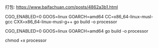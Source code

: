 打包:
https://www.baifachuan.com/posts/4862a3b1.html

CGO_ENABLED=0 GOOS=linux  GOARCH=amd64  CC=x86_64-linux-musl-gcc  CXX=x86_64-linux-musl-g++ go build -o processor

CGO_ENABLED=0 GOOS=linux  GOARCH=amd64  go build -o processor


chmod +x processor